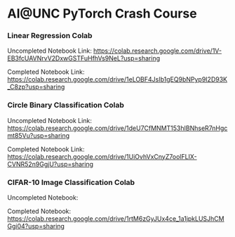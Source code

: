 # AI@UNC PyTorch Crash Course

### Linear Regression Colab
Uncompleted Notebook Link: https://colab.research.google.com/drive/1V-EB3fcUAVNrvV2DxwGSTFuHfhVs9NeL?usp=sharing

Completed Notebook Link: https://colab.research.google.com/drive/1eLOBF4JsIb1gEQ9bNPyp9I2D93K_C8zp?usp=sharing

### Circle Binary Classification Colab
Uncompleted Notebook Link: https://colab.research.google.com/drive/1deU7CfMNMT153hIBNhseR7nHgcmt85Vu?usp=sharing

Completed Notebook Link: https://colab.research.google.com/drive/1UiOvhVxCnyZ7oolFLIX-CVNR52n9GgjU?usp=sharing

### CIFAR-10 Image Classification Colab
Uncompleted Notebook:

Completed Notebook: https://colab.research.google.com/drive/1rtM6zGyJUx4ce_1a1jpkLUSJhCMGgi04?usp=sharing
